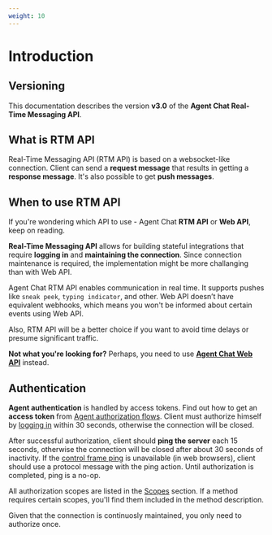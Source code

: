 ```yaml
---
weight: 10
---
```



# Introduction

## Versioning

This documentation describes the version **v3.0** of the **Agent Chat Real-Time Messaging API**.

## What is RTM API
Real-Time Messaging API (RTM API) is based on a websocket-like connection. Client can send a **request message** that results in getting a **response message**. It's also possible to get **push messages**.

## When to use RTM API
If you're wondering which API to use - Agent Chat **RTM API** or **Web API**, keep on reading.

**Real-Time Messaging API** allows for building stateful integrations that require **logging in** and **maintaining the connection**. Since connection maintenance is required, the implementation might be more challanging than with Web API.

Agent Chat RTM API enables communication in real time. It supports pushes like `sneak peek`, `typing indicator`, and other. Web API doesn’t have equivalent webhooks, which means you won't be informed about certain events using Web API. 

Also, RTM API will be a better choice if you want to avoid time delays or presume significant traffic. 

**Not what you're looking for?** Perhaps, you need to use [**Agent Chat Web API**](../agent-chat-web-api) instead.

## Authentication

**Agent authentication** is handled by access tokens. Find out how to get an **access token** from [Agent authorization flows](../authorization/#agent-authorization-flows). Client must authorize himself by [logging in](#login) within 30 seconds, otherwise the connection will be closed.

After successful authorization, client should **ping the server** each 15 seconds, otherwise the connection will be closed after about 30 seconds of inactivity. If the [control frame ping](https://tools.ietf.org/html/rfc6455#section-5.5.2) is unavailable (in web browsers), client should use a protocol message with the ping action. Until authorization is completed, ping is a no-op. 

All authorization scopes are listed in the [Scopes](#scopes) section. If a method requires certain scopes, you'll find them included in the method description. 

Given that the connection is continuosly maintained, you only need to authorize once. 